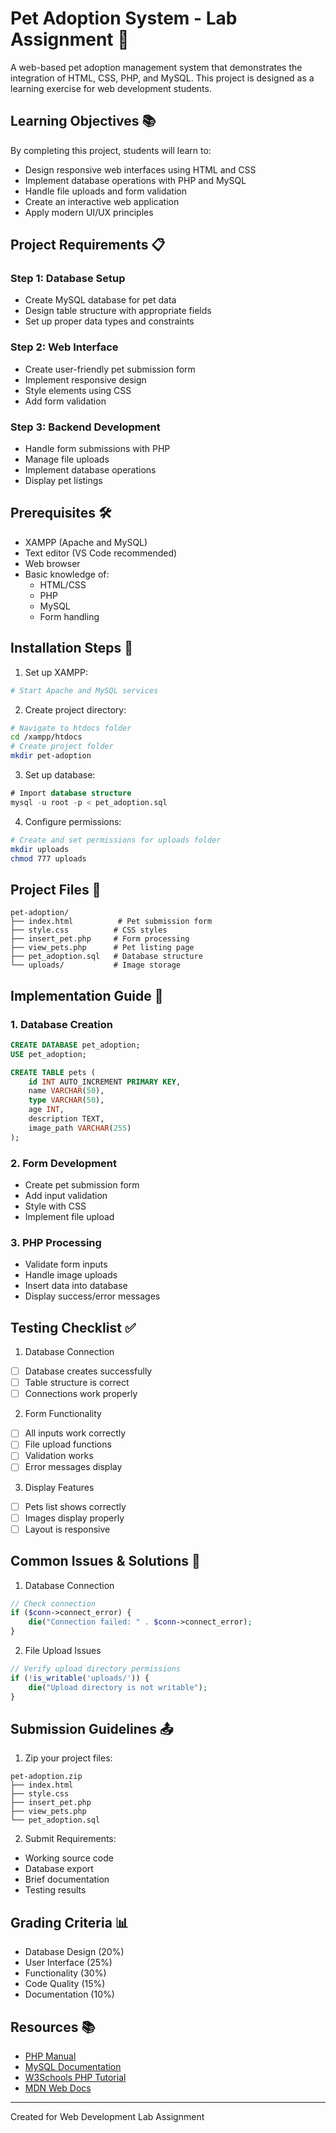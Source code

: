 # Pet Adoption System - Lab Assignment 🐾

A web-based pet adoption management system that demonstrates the integration of HTML, CSS, PHP, and MySQL. This project is designed as a learning exercise for web development students.

## Learning Objectives 📚

By completing this project, students will learn to:
- Design responsive web interfaces using HTML and CSS
- Implement database operations with PHP and MySQL
- Handle file uploads and form validation
- Create an interactive web application
- Apply modern UI/UX principles

## Project Requirements 📋

### Step 1: Database Setup
- Create MySQL database for pet data
- Design table structure with appropriate fields
- Set up proper data types and constraints

### Step 2: Web Interface
- Create user-friendly pet submission form
- Implement responsive design
- Style elements using CSS
- Add form validation

### Step 3: Backend Development
- Handle form submissions with PHP
- Manage file uploads
- Implement database operations
- Display pet listings

## Prerequisites 🛠️

- XAMPP (Apache and MySQL)
- Text editor (VS Code recommended)
- Web browser
- Basic knowledge of:
  - HTML/CSS
  - PHP
  - MySQL
  - Form handling

## Installation Steps 🚀

1. Set up XAMPP:
```bash
# Start Apache and MySQL services
```

2. Create project directory:
```bash
# Navigate to htdocs folder
cd /xampp/htdocs
# Create project folder
mkdir pet-adoption
```

3. Set up database:
```sql
# Import database structure
mysql -u root -p < pet_adoption.sql
```

4. Configure permissions:
```bash
# Create and set permissions for uploads folder
mkdir uploads
chmod 777 uploads
```

## Project Files 📁

```
pet-adoption/
├── index.html          # Pet submission form
├── style.css          # CSS styles
├── insert_pet.php     # Form processing
├── view_pets.php      # Pet listing page
├── pet_adoption.sql   # Database structure
└── uploads/           # Image storage
```

## Implementation Guide 📝

### 1. Database Creation
```sql
CREATE DATABASE pet_adoption;
USE pet_adoption;

CREATE TABLE pets (
    id INT AUTO_INCREMENT PRIMARY KEY,
    name VARCHAR(50),
    type VARCHAR(50),
    age INT,
    description TEXT,
    image_path VARCHAR(255)
);
```

### 2. Form Development
- Create pet submission form
- Add input validation
- Style with CSS
- Implement file upload

### 3. PHP Processing
- Validate form inputs
- Handle image uploads
- Insert data into database
- Display success/error messages

## Testing Checklist ✅

1. Database Connection
- [ ] Database creates successfully
- [ ] Table structure is correct
- [ ] Connections work properly

2. Form Functionality
- [ ] All inputs work correctly
- [ ] File upload functions
- [ ] Validation works
- [ ] Error messages display

3. Display Features
- [ ] Pets list shows correctly
- [ ] Images display properly
- [ ] Layout is responsive

## Common Issues & Solutions 🔧

1. Database Connection
```php
// Check connection
if ($conn->connect_error) {
    die("Connection failed: " . $conn->connect_error);
}
```

2. File Upload Issues
```php
// Verify upload directory permissions
if (!is_writable('uploads/')) {
    die("Upload directory is not writable");
}
```

## Submission Guidelines 📤

1. Zip your project files:
```
pet-adoption.zip
├── index.html
├── style.css
├── insert_pet.php
├── view_pets.php
└── pet_adoption.sql
```

2. Submit Requirements:
- Working source code
- Database export
- Brief documentation
- Testing results

## Grading Criteria 📊

- Database Design (20%)
- User Interface (25%)
- Functionality (30%)
- Code Quality (15%)
- Documentation (10%)

## Resources 📚

- [PHP Manual](https://www.php.net/manual/en/)
- [MySQL Documentation](https://dev.mysql.com/doc/)
- [W3Schools PHP Tutorial](https://www.w3schools.com/php/)
- [MDN Web Docs](https://developer.mozilla.org/)

---
Created for Web Development Lab Assignment
```

